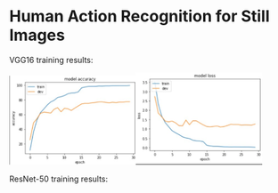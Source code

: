 # Human Action Recognition for Still Images

VGG16 training results:


<img src="images/vgg16_acc.jpg" width="45%" /><img src="images/vgg16_loss.jpg" width="45%"/>

ResNet-50 training results:
